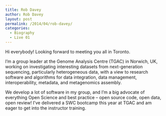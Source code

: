 ```yaml
---
title: Rob Davey
author: Rob Davey
layout: post
permalink: /2014/04/rob-davey/
categories:
  - Biography
  - Live 01
---
```

Hi everybody! Looking forward to meeting you all in Toronto.

I&#8217;m a group leader at the Genome Analysis Centre (TGAC) in Norwich, UK, working on investigating interesting datasets from next-generation sequencing, particularly heterogeneous data, with a view to research software and algorithms for data integration, data management, interoperability, metadata, and metagenomics assembly.

We develop a lot of software in my group, and I&#8217;m a big advocate of everything Open Science and best practice &#8211; open source code, open data, open review! I&#8217;ve delivered a SWC bootcamp this year at TGAC and am eager to get into the instructor training.